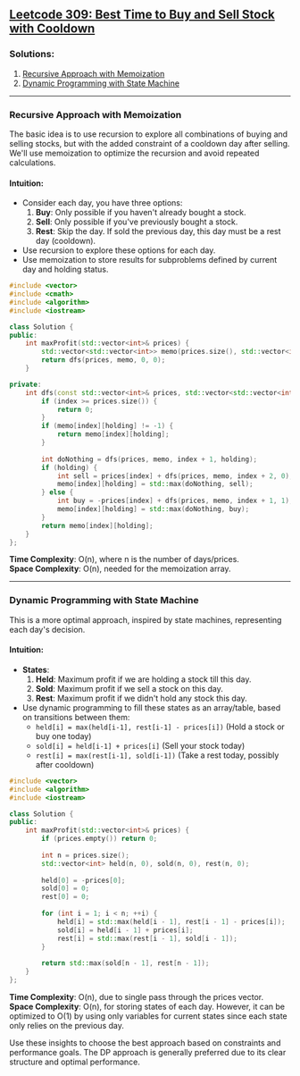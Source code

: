 ## [Leetcode 309: Best Time to Buy and Sell Stock with Cooldown](https://leetcode.com/problems/best-time-to-buy-and-sell-stock-with-cooldown/)

### Solutions:

1. [Recursive Approach with Memoization](#recursive-approach-with-memoization)
2. [Dynamic Programming with State Machine](#dynamic-programming-with-state-machine)

---

### Recursive Approach with Memoization

The basic idea is to use recursion to explore all combinations of buying and selling stocks, but with the added constraint of a cooldown day after selling. We'll use memoization to optimize the recursion and avoid repeated calculations.

#### Intuition:

- Consider each day, you have three options:
  1. **Buy**: Only possible if you haven't already bought a stock.
  2. **Sell**: Only possible if you've previously bought a stock.
  3. **Rest**: Skip the day. If sold the previous day, this day must be a rest day (cooldown).
- Use recursion to explore these options for each day.
- Use memoization to store results for subproblems defined by current day and holding status.

```cpp
#include <vector>
#include <cmath>
#include <algorithm>
#include <iostream>

class Solution {
public:
    int maxProfit(std::vector<int>& prices) {
        std::vector<std::vector<int>> memo(prices.size(), std::vector<int>(2, -1));
        return dfs(prices, memo, 0, 0);
    }

private:
    int dfs(const std::vector<int>& prices, std::vector<std::vector<int>>& memo, int index, int holding) {
        if (index >= prices.size()) {
            return 0;
        }
        if (memo[index][holding] != -1) {
            return memo[index][holding];
        }
        
        int doNothing = dfs(prices, memo, index + 1, holding);
        if (holding) {
            int sell = prices[index] + dfs(prices, memo, index + 2, 0);  // Cooldown on selling
            memo[index][holding] = std::max(doNothing, sell);
        } else {
            int buy = -prices[index] + dfs(prices, memo, index + 1, 1);
            memo[index][holding] = std::max(doNothing, buy);
        }
        return memo[index][holding];
    }
};
```

**Time Complexity**: O(n), where n is the number of days/prices.  
**Space Complexity**: O(n), needed for the memoization array.

---

### Dynamic Programming with State Machine

This is a more optimal approach, inspired by state machines, representing each day's decision.

#### Intuition:

- **States**:
  1. **Held**: Maximum profit if we are holding a stock till this day.
  2. **Sold**: Maximum profit if we sell a stock on this day.
  3. **Rest**: Maximum profit if we didn't hold any stock this day.
- Use dynamic programming to fill these states as an array/table, based on transitions between them:
  - `held[i] = max(held[i-1], rest[i-1] - prices[i])` (Hold a stock or buy one today)
  - `sold[i] = held[i-1] + prices[i]` (Sell your stock today)
  - `rest[i] = max(rest[i-1], sold[i-1])` (Take a rest today, possibly after cooldown)

```cpp
#include <vector>
#include <algorithm>
#include <iostream>

class Solution {
public:
    int maxProfit(std::vector<int>& prices) {
        if (prices.empty()) return 0;
        
        int n = prices.size();
        std::vector<int> held(n, 0), sold(n, 0), rest(n, 0);
        
        held[0] = -prices[0];
        sold[0] = 0;
        rest[0] = 0;
        
        for (int i = 1; i < n; ++i) {
            held[i] = std::max(held[i - 1], rest[i - 1] - prices[i]);
            sold[i] = held[i - 1] + prices[i];
            rest[i] = std::max(rest[i - 1], sold[i - 1]);
        }
        
        return std::max(sold[n - 1], rest[n - 1]);
    }
};
```

**Time Complexity**: O(n), due to single pass through the prices vector.  
**Space Complexity**: O(n), for storing states of each day. However, it can be optimized to O(1) by using only variables for current states since each state only relies on the previous day.

Use these insights to choose the best approach based on constraints and performance goals. The DP approach is generally preferred due to its clear structure and optimal performance.

